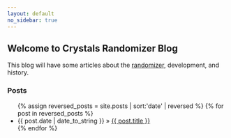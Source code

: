 ```yaml
---
layout: default
no_sidebar: true
---
```


## Welcome to Crystals Randomizer Blog

This blog will have some articles about the [randomizer](https://crystalisrandomizer.com), development, and history.

### Posts
<ul class="posts">
   {% assign reversed_posts = site.posts | sort:'date' | reversed %}
  {% for post in reversed_posts %}
    <li><span>{{ post.date | date_to_string }}</span> &raquo; <a href="{{ site.baseurl }}{{ post.url }}">{{ post.title }}</a></li>
  {% endfor %}
</ul>
